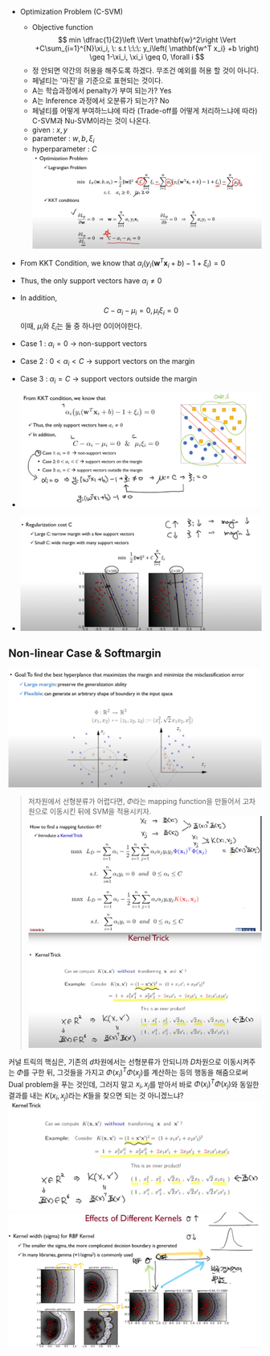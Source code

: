 * Optimization Problem (C-SVM)
  * Objective function
  $$
  min \dfrac{1}{2}\left \Vert \mathbf{w}^2\right \Vert +C\sum_{i=1}^{N}\xi_i, \: s.t \:\:\: y_i\left( \mathbf{w^T x_i} +b \right) \geq 1-\xi_i, \xi_i \geq 0, \forall i
  $$
  * 정 안되면 약간의 허용을 해주도록 하겠다. 무조건 예외를 허용  할 것이 아니다.
  * 페널티는 '마진'을 기준으로 표현되는 것이다.
  * A는 학습과정에서 penalty가 부여 되는가? Yes
  * A는 Inference 과정에서 오분류가 되는가? No 
  * 페널티를 어떻게 부여하느냐에 따라 (Trade-off를 어떻게 처리하느냐에 따라) C-SVM과 Nu-SVM이라는 것이 나온다. 
  * given : $x, y$
  * parameter : $w, b, \xi_i$
  * hyperparameter : $C$
![](images/2023-05-01-14-00-46.png)

* From KKT Condition, we know that $\alpha_i\left( y_i\left( \mathbf{w}^T\mathbf{x}_i+b \right) -1+\xi_i \right) =0$
* Thus, the only support vectors have $\alpha_i\ne0$
* In addition, 
$$C-\alpha_i-\mu_i=0, \mu_i\xi_i=0$$
이때, $\mu_i$와 $\xi_i$는 둘 중 하나만 $0$이어야한다.
* Case 1 : $\alpha_i=0$ -> non-support vectors
* Case 2 : $0<\alpha_i<C$ -> support vectors on the margin
* Case 3 : $\alpha_i=C$ -> support vectors outside the margin
* ![](images/2023-05-01-14-18-34.png) 
* ![](images/2023-05-01-14-25-19.png)


## Non-linear Case & Softmargin
![](images/2023-05-01-14-31-18.png)
> 저차원에서 선형분류가 어렵다면, $\Phi$라는 mapping function을 만들어서 고차원으로 이동시킨 뒤에 SVM을 적용시키자.
![](images/2023-05-01-14-37-28.png)
![](images/2023-05-01-14-36-48.png)

커널 트릭의 핵심은, 기존의 $d$차원에서는 선형분류가 안되니까 $D$차원으로 이동시켜주는 $\Phi$를 구한 뒤, 그것들을 가지고 $\Phi(x_i)^T \Phi(x_j)$를 계산하는 등의 행동을 해줌으로써 Dual problem을 푸는 것인데, 그러지 말고 $x_i, x_j$를 받아서 바로 $\Phi(x_i)^T \Phi(x_j)$와 동일한 결과를 내는 
$K\left( x_i, x_j \right)$라는 $K$들을 찾으면 되는 것 아니겠느냐? ![](images/2023-05-01-14-40-04.png)![](images/2023-05-01-14-49-36.png)

